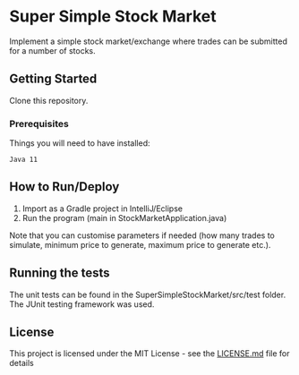# Super Simple Stock Market

Implement a simple stock market/exchange where trades can be submitted for a number of stocks.

## Getting Started

Clone this repository.

### Prerequisites

Things you will need to have installed:
```
Java 11
```

## How to Run/Deploy

1. Import as a Gradle project in IntelliJ/Eclipse
2. Run the program (main in StockMarketApplication.java)

Note that you can customise parameters if needed (how many trades to simulate, minimum price to generate, maximum price to generate etc.).

## Running the tests

The unit tests can be found in the SuperSimpleStockMarket/src/test folder. The JUnit testing framework was used.

## License

This project is licensed under the MIT License - see the [LICENSE.md](https://github.com/kdbalabanov/super-simple-stock-market/blob/master/LICENSE) file for details
